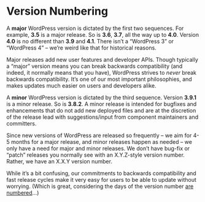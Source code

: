 # Version Numbering

A **major** WordPress version is dictated by the first two sequences. For example, **3.5** is a major release. So is **3.6**, **3.7**, all the way up to **4.0**. Version **4.0** is no different than **3.9** and **4.1**. There isn’t a “WordPress 3” or “WordPress 4” – we’re weird like that for historical reasons.

Major releases add new user features and developer APIs. Though typically a “major” version means you can break backwards compatibility (and indeed, it normally means that you have), WordPress strives to *never* break backwards compatibility. It’s one of our most important philosophies, and makes updates much easier on users and developers alike.

A **minor** WordPress version is dictated by the third sequence. Version **3.9.1** is a minor release. So is **3.8.2**. A minor release is intended for bugfixes and enhancements that do not add new deployed files and are at the discretion of the release lead with suggestions/input from component maintainers and committers.

Since new versions of WordPress are released so frequently – we aim for 4-5 months for a major release, and minor releases happen as needed – we only have a need for major and minor releases. We don’t have bug\-fix or “patch” releases you normally see with an X.Y.Z-style version number. Rather, we have an X.X.Y version number.

While it’s a bit confusing, our commitments to backwards compatibility and fast release cycles make it very easy for users to be able to update without worrying. (Which is great, considering the days of the version number [are numbered](http://www.codinghorror.com/blog/2011/05/the-infinite-version.html)…)